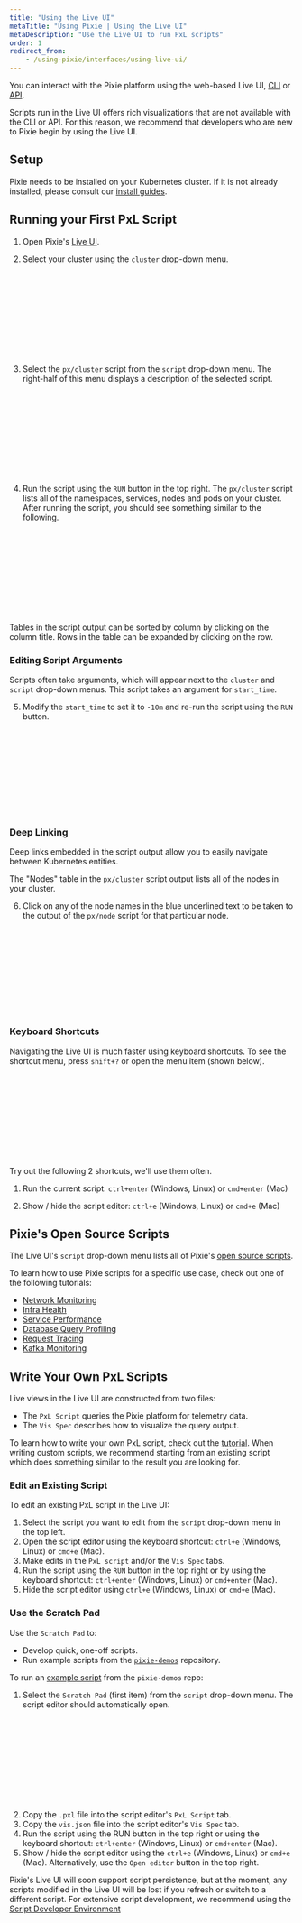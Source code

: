 ```yaml
---
title: "Using the Live UI"
metaTitle: "Using Pixie | Using the Live UI"
metaDescription: "Use the Live UI to run PxL scripts"
order: 1
redirect_from:
    - /using-pixie/interfaces/using-live-ui/
---
```


You can interact with the Pixie platform using the web-based Live UI, [CLI](/using-pixie/using-cli) or [API](/using-pixie/api-quick-start).

Scripts run in the Live UI offers rich visualizations that are not available with the CLI or API. For this reason, we recommend that developers who are new to Pixie begin by using the Live UI.

## Setup

Pixie needs to be installed on your Kubernetes cluster. If it is not already installed, please consult our [install guides](/installing-pixie/).

## Running your First PxL Script

1. Open Pixie's [Live UI](https://work.withpixie.ai).

2. Select your cluster using the `cluster` drop-down menu.

<svg title='Selecting your cluster in the Live UI.' src='live-ui/live-ui-1.png'/>

3. Select the `px/cluster` script from the `script` drop-down menu. The right-half of this menu displays a description of the selected script.

<svg title='Selecting your script in Live UI.' src='live-ui/live-ui-2.png'/>

4. Run the script using the `RUN` button in the top right. The `px/cluster` script lists all of the namespaces, services, nodes and pods on your cluster. After running the script, you should see something similar to the following.

<svg title='Output of the px/cluster script.' src='live-ui/live-ui-3.png'/>

Tables in the script output can be sorted by column by clicking on the column title. Rows in the table can be expanded by clicking on the row.

### Editing Script Arguments

Scripts often take arguments, which will appear next to the `cluster` and `script` drop-down menus. This script takes an argument for `start_time`.

5. Modify the `start_time` to set it to `-10m` and re-run the script using the `RUN` button.

<svg title='Modify the start_time.' src='live-ui/live-ui-4.png'/>

### Deep Linking

Deep links embedded in the script output allow you to easily navigate between Kubernetes entities.

The "Nodes" table in the `px/cluster` script output lists all of the nodes in your cluster.

6. Click on any of the node names in the blue underlined text to be taken to the output of the `px/node` script for that particular node.

<svg title='Click on deep links to easily navigate between Kubernetes entities.' src='live-ui/live-ui-5.png'/>

### Keyboard Shortcuts

Navigating the Live UI is much faster using keyboard shortcuts. To see the shortcut menu, press `shift+?` or open the menu item (shown below).

<svg title='Opening the Live UI shortcuts menu.' src='live-ui/live-ui-6.png'/>

Try out the following 2 shortcuts, we'll use them often.

1. Run the current script: `ctrl+enter` (Windows, Linux) or `cmd+enter` (Mac)

2. Show / hide the script editor: `ctrl+e` (Windows, Linux) or `cmd+e` (Mac)

## Pixie's Open Source Scripts

The Live UI's `script` drop-down menu lists all of Pixie's [open source scripts](https://github.com/pixie-io/pixie/tree/main/src/pxl_scripts).

To learn how to use Pixie scripts for a specific use case, check out one of the following tutorials:

- [Network Monitoring](/tutorials/pixie-101/network-monitoring/)
- [Infra Health](/tutorials/pixie-101/infra-health/)
- [Service Performance](/tutorials/pixie-101/service-performance/)
- [Database Query Profiling](/tutorials/pixie-101/database-query-profiling/)
- [Request Tracing](/tutorials/pixie-101/request-tracing/)
- [Kafka Monitoring](/tutorials/pixie-101/kafka-monitoring/)

## Write Your Own PxL Scripts

Live views in the Live UI are constructed from two files:

- The `PxL Script` queries the Pixie platform for telemetry data.
- The `Vis Spec` describes how to visualize the query output.

To learn how to write your own PxL script, check out the [tutorial](/tutorials/pxl-scripts/write-pxl-scripts). When writing custom scripts, we recommend starting from an existing script which does something similar to the result you are looking for.

### Edit an Existing Script

To edit an existing PxL script in the Live UI:

1. Select the script you want to edit from the `script` drop-down menu in the top left.
2. Open the script editor using the keyboard shortcut: `ctrl+e` (Windows, Linux) or `cmd+e` (Mac).
3. Make edits in the `PxL script` and/or the `Vis Spec` tabs.
4. Run the script using the `RUN` button in the top right or by using the keyboard shortcut: `ctrl+enter` (Windows, Linux) or `cmd+enter` (Mac).
5. Hide the script editor using `ctrl+e` (Windows, Linux) or `cmd+e` (Mac).

### Use the Scratch Pad

Use the `Scratch Pad` to:

- Develop quick, one-off scripts.
- Run example scripts from the [`pixie-demos`](https://github.com/pixie-io/pixie-demos) repository.

To run an [example script](https://github.com/pixie-io/pixie-demos/tree/main/endpoint-deprecation/service_endpoints_summary) from the `pixie-demos` repo:

1. Select the `Scratch Pad` (first item) from the `script` drop-down menu. The script editor should automatically open.

<svg title='' src='live-ui/scratch-pad.png'/>

2. Copy the `.pxl` file into the script editor's `PxL Script` tab.
3. Copy the `vis.json` file into the script editor's `Vis Spec` tab.
4. Run the script using the RUN button in the top right or using the keyboard shortcut: `ctrl+enter` (Windows, Linux) or `cmd+enter` (Mac).
5. Show / hide the script editor using the `ctrl+e` (Windows, Linux) or `cmd+e` (Mac). Alternatively, use the `Open editor` button in the top right.

<Alert variant="outlined" severity="info">
  Pixie's Live UI will soon support script persistence, but at the moment, any scripts modified in the Live UI will be lost if you refresh or switch to a different script. For extensive script development, we recommend using the <a href="/tutorials/pxl-scripts/script-dev-environment/">Script Developer Environment</a>
</Alert>
